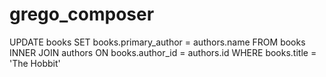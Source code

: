 # grego_composer

UPDATE
  books
SET
  books.primary_author = authors.name
FROM
  books
INNER JOIN
  authors
ON
  books.author_id = authors.id
WHERE
  books.title = 'The Hobbit'
